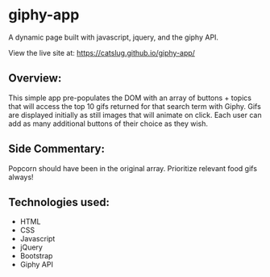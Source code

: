 # giphy-app
A dynamic page built with javascript, jquery, and the giphy API.

View the live site at: https://catslug.github.io/giphy-app/ 

## Overview:
This simple app pre-populates the DOM with an array of buttons + topics that will access the top 10 gifs returned 
for that search term with Giphy. Gifs are displayed initially as still images that will animate on click. Each user can add
as many additional buttons of their choice as they wish.

## Side Commentary:
Popcorn should have been in the original array. Prioritize relevant food gifs always!

## Technologies used: 
  * HTML
  * CSS
  * Javascript
  * jQuery
  * Bootstrap
  * Giphy API
